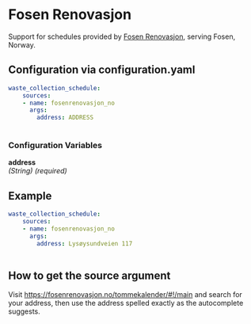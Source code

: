 # Fosen Renovasjon

Support for schedules provided by [Fosen Renovasjon](https://fosenrenovasjon.no/), serving Fosen, Norway.

## Configuration via configuration.yaml

```yaml
waste_collection_schedule:
    sources:
    - name: fosenrenovasjon_no
      args:
        address: ADDRESS
        
```

### Configuration Variables

**address**  
*(String) (required)*

## Example

```yaml
waste_collection_schedule:
    sources:
    - name: fosenrenovasjon_no
      args:
        address: Lysøysundveien 117
        
```

## How to get the source argument

Visit <https://fosenrenovasjon.no/tommekalender/#!/main> and search for your address, then use the address spelled exactly as the autocomplete suggests.
